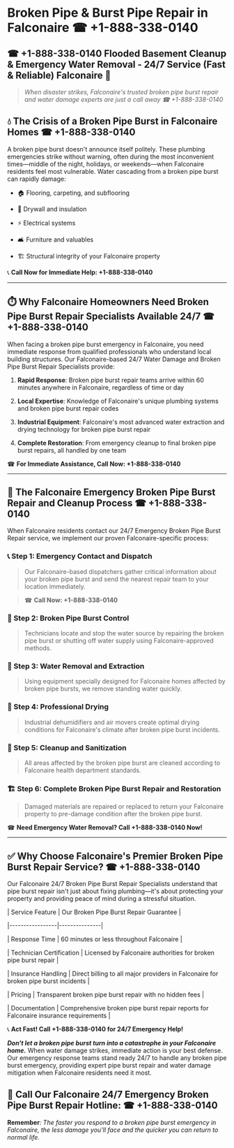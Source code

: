 # Broken Pipe & Burst Pipe Repair in Falconaire ☎ +1-888-338-0140  
## ☎ +1-888-338-0140 Flooded Basement Cleanup & Emergency Water Removal - 24/7 Service (Fast & Reliable) Falconaire 🚨  

> *When disaster strikes, Falconaire's trusted broken pipe burst repair and water damage experts are just a call away ☎ +1-888-338-0140*  

## 💧 The Crisis of a Broken Pipe Burst in Falconaire Homes ☎ +1-888-338-0140  

A broken pipe burst doesn't announce itself politely. These plumbing emergencies strike without warning, often during the most inconvenient times—middle of the night, holidays, or weekends—when Falconaire residents feel most vulnerable. Water cascading from a broken pipe burst can rapidly damage:  

* 🏠 Flooring, carpeting, and subflooring  
* 🧱 Drywall and insulation  
* ⚡ Electrical systems  
* 🛋️ Furniture and valuables  
* 🏗️ Structural integrity of your Falconaire property  

📞 **Call Now for Immediate Help: +1-888-338-0140**  

---  

## ⏱️ Why Falconaire Homeowners Need Broken Pipe Burst Repair Specialists Available 24/7 ☎ +1-888-338-0140  

When facing a broken pipe burst emergency in Falconaire, you need immediate response from qualified professionals who understand local building structures. Our Falconaire-based 24/7 Water Damage and Broken Pipe Burst Repair Specialists provide:  

1. **Rapid Response**: Broken pipe burst repair teams arrive within 60 minutes anywhere in Falconaire, regardless of time or day  
2. **Local Expertise**: Knowledge of Falconaire's unique plumbing systems and broken pipe burst repair codes  
3. **Industrial Equipment**: Falconaire's most advanced water extraction and drying technology for broken pipe burst repair  
4. **Complete Restoration**: From emergency cleanup to final broken pipe burst repairs, all handled by one team  

☎ **For Immediate Assistance, Call Now: +1-888-338-0140**  

---  

## 🔧 The Falconaire Emergency Broken Pipe Burst Repair and Cleanup Process ☎ +1-888-338-0140  

When Falconaire residents contact our 24/7 Emergency Broken Pipe Burst Repair service, we implement our proven Falconaire-specific process:  

### 📞 Step 1: Emergency Contact and Dispatch  
> Our Falconaire-based dispatchers gather critical information about your broken pipe burst and send the nearest repair team to your location immediately.  
> ☎ **Call Now: +1-888-338-0140**  

### 🚿 Step 2: Broken Pipe Burst Control  
> Technicians locate and stop the water source by repairing the broken pipe burst or shutting off water supply using Falconaire-approved methods.  

### 🌊 Step 3: Water Removal and Extraction  
> Using equipment specially designed for Falconaire homes affected by broken pipe bursts, we remove standing water quickly.  

### 💨 Step 4: Professional Drying  
> Industrial dehumidifiers and air movers create optimal drying conditions for Falconaire's climate after broken pipe burst incidents.  

### 🧼 Step 5: Cleanup and Sanitization  
> All areas affected by the broken pipe burst are cleaned according to Falconaire health department standards.  

### 🏗️ Step 6: Complete Broken Pipe Burst Repair and Restoration  
> Damaged materials are repaired or replaced to return your Falconaire property to pre-damage condition after the broken pipe burst.  

☎ **Need Emergency Water Removal? Call +1-888-338-0140 Now!**  

---  

## ✅ Why Choose Falconaire's Premier Broken Pipe Burst Repair Service? ☎ +1-888-338-0140  

Our Falconaire 24/7 Broken Pipe Burst Repair Specialists understand that pipe burst repair isn't just about fixing plumbing—it's about protecting your property and providing peace of mind during a stressful situation.  

| Service Feature | Our Broken Pipe Burst Repair Guarantee |  
|-----------------|---------------|  
| Response Time | 60 minutes or less throughout Falconaire |  
| Technician Certification | Licensed by Falconaire authorities for broken pipe burst repair |  
| Insurance Handling | Direct billing to all major providers in Falconaire for broken pipe burst incidents |  
| Pricing | Transparent broken pipe burst repair with no hidden fees |  
| Documentation | Comprehensive broken pipe burst repair reports for Falconaire insurance requirements |  

📞 **Act Fast! Call +1-888-338-0140 for 24/7 Emergency Help!**  

***Don't let a broken pipe burst turn into a catastrophe in your Falconaire home.*** When water damage strikes, immediate action is your best defense. Our emergency response teams stand ready 24/7 to handle any broken pipe burst emergency, providing expert pipe burst repair and water damage mitigation when Falconaire residents need it most.  

## 📱 Call Our Falconaire 24/7 Emergency Broken Pipe Burst Repair Hotline: ☎ +1-888-338-0140  

**Remember**: *The faster you respond to a broken pipe burst emergency in Falconaire, the less damage you'll face and the quicker you can return to normal life.*